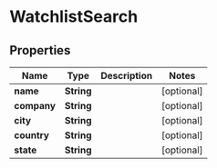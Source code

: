 

# WatchlistSearch

## Properties

Name | Type | Description | Notes
------------ | ------------- | ------------- | -------------
**name** | **String** |  |  [optional]
**company** | **String** |  |  [optional]
**city** | **String** |  |  [optional]
**country** | **String** |  |  [optional]
**state** | **String** |  |  [optional]




